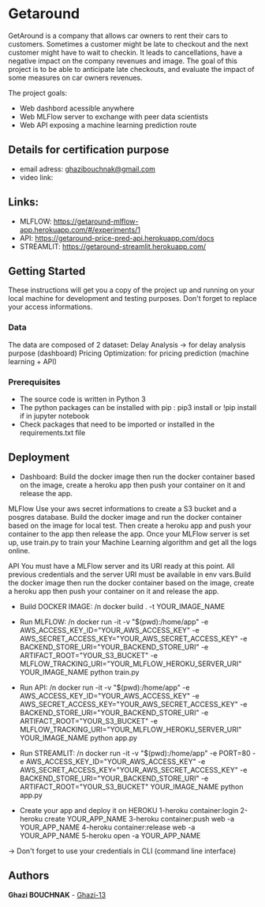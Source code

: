 # Getaround
GetAround is a company that allows car owners to rent their cars to customers. Sometimes a customer might be late to checkout and the next customer might have to wait to checkin. It leads to cancellations, have a negative impact on the company revenues and image. The goal of this project is to be able to anticipate late checkouts, and evaluate the impact of some measures on car owners revenues.

The project goals:
* Web dashbord acessible anywhere
* Web MLFlow server to exchange with peer data scientists
* Web API exposing a machine learning prediction route 

## Details for certification purpose

* email adress: ghazibouchnak@gmail.com
* video link:


## Links:

* MLFLOW: https://getaround-mlflow-app.herokuapp.com/#/experiments/1
* API: https://getaround-price-pred-api.herokuapp.com/docs
* STREAMLIT: https://getaround-streamlit.herokuapp.com/

## Getting Started

These instructions will get you a copy of the project up and running on your local machine for development and testing purposes. 
Don't forget to replace your access informations.

### Data

The data are composed of 2 dataset:
Delay Analysis -> for delay analysis purpose (dashboard)
Pricing Optimization: for pricing prediction (machine learning + API)

### Prerequisites

* The source code is written in Python 3
* The python packages can be installed with pip : pip3 install or !pip install if in jupyter notebook
* Check packages that need to be imported or installed in the requirements.txt file


## Deployment
* Dashboard:
Build the docker image then run the docker container based on the image, create a heroku app then push your container on it and release the app.

MLFlow
Use your aws secret informations to create a S3 bucket and a posgres database. Build the docker image and run the docker container based on the image for local test. Then create a heroku app and push your container to the app then release the app. Once your MLFlow server is set up, use train.py to train your Machine Learning algorithm and get all the logs online.

API
You must have a MLFlow server and its URI ready at this point. All previous credentials and the server URI must be available in env vars.Build the docker image then run the docker container based on the image, create a heroku app then push your container on it and release the app.

* Build DOCKER IMAGE: /n
docker build . -t YOUR_IMAGE_NAME

* Run MLFLOW: /n
docker run -it -v "$(pwd):/home/app" -e AWS_ACCESS_KEY_ID="YOUR_AWS_ACCESS_KEY" -e AWS_SECRET_ACCESS_KEY="YOUR_AWS_SECRET_ACCESS_KEY" -e BACKEND_STORE_URI="YOUR_BACKEND_STORE_URI" -e ARTIFACT_ROOT="YOUR_S3_BUCKET" -e MLFLOW_TRACKING_URI="YOUR_MLFLOW_HEROKU_SERVER_URI" YOUR_IMAGE_NAME python train.py

* Run API: /n
docker run -it -v "$(pwd):/home/app" -e AWS_ACCESS_KEY_ID="YOUR_AWS_ACCESS_KEY" -e AWS_SECRET_ACCESS_KEY="YOUR_AWS_SECRET_ACCESS_KEY" -e BACKEND_STORE_URI="YOUR_BACKEND_STORE_URI" -e ARTIFACT_ROOT="YOUR_S3_BUCKET" -e MLFLOW_TRACKING_URI="YOUR_MLFLOW_HEROKU_SERVER_URI" YOUR_IMAGE_NAME python app.py

* Run STREAMLIT: /n
docker run -it -v "$(pwd):/home/app" -e PORT=80 -e AWS_ACCESS_KEY_ID="YOUR_AWS_ACCESS_KEY" -e AWS_SECRET_ACCESS_KEY="YOUR_AWS_SECRET_ACCESS_KEY" -e BACKEND_STORE_URI="YOUR_BACKEND_STORE_URI" -e ARTIFACT_ROOT="YOUR_S3_BUCKET" YOUR_IMAGE_NAME python app.py

* Create your app and deploy it on HEROKU
  1-heroku container:login
  2-heroku create YOUR_APP_NAME
  3-heroku container:push web -a YOUR_APP_NAME
  4-heroku container:release web -a YOUR_APP_NAME
  5-heroku open -a YOUR_APP_NAME

-> Don't forget to use your credentials in CLI (command line interface)


## Authors

**Ghazi BOUCHNAK** - [Ghazi-13](https://github.com/Ghazi-13)


